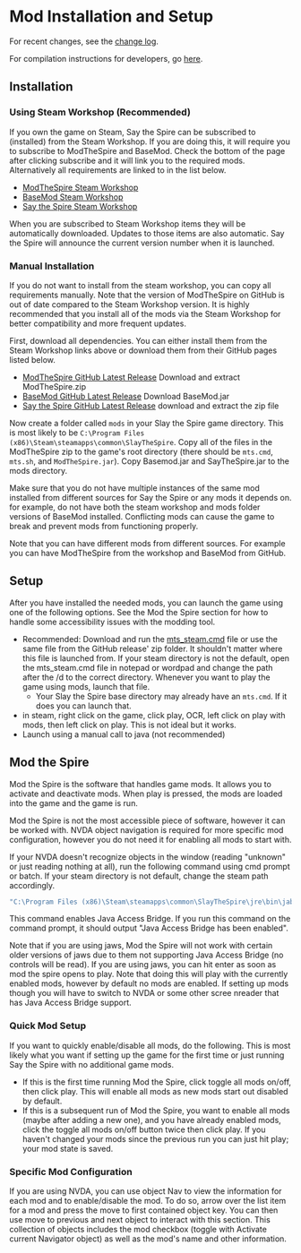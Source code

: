 # Mod Installation and Setup

For recent changes, see the [change log](./changes.md).

For compilation instructions for developers, go [here](./devs.md).

## Installation

### Using Steam Workshop (Recommended)
If you own the game on Steam, Say the Spire can be subscribed to (installed) from the Steam Workshop. If you are doing this, it will require you to subscribe to ModTheSpire and BaseMod. Check the bottom of the page after clicking subscribe and it will link you to the required mods. Alternatively all requirements are linked to in the list below.

* [ModTheSpire Steam Workshop](https://steamcommunity.com/workshop/filedetails/?id=1605060445)
* [BaseMod Steam Workshop](https://steamcommunity.com/workshop/filedetails/?id=1605833019)
* [Say the Spire Steam Workshop](https://steamcommunity.com/sharedfiles/filedetails/?id=2239220106)

When you are subscribed to Steam Workshop items they will be automatically downloaded. Updates to those items are also automatic. Say the Spire will announce the current version number when it is launched.

### Manual Installation
If you do not want to install from the steam workshop, you can copy all requirements manually. Note that the version of ModTheSpire on GitHub is out of date compared to the Steam Workshop version. It is highly recommended that you install all of the mods via the Steam Workshop for better compatibility and more frequent updates.

First, download all dependencies. You can either install them from the Steam Workshop links above or download them from their GitHub pages listed below.

* [ModTheSpire GitHub Latest Release](https://github.com/kiooeht/ModTheSpire/releases/latest/) Download and extract ModTheSpire.zip
* [BaseMod GitHub Latest Release](https://github.com/daviscook477/BaseMod/releases/latest/) Download BaseMod.jar
* [Say the Spire GitHub Latest Release](https://github.com/bradjrenshaw/say-the-spire/releases/latest/) download and extract the zip file

Now create a folder called `mods` in your Slay the Spire game directory. This is most likely to be `C:\Program Files (x86)\Steam\steamapps\common\SlayTheSpire`. Copy all of the files in the ModTheSpire zip to the game's root directory (there should be `mts.cmd`, `mts.sh`, and `ModTheSpire.jar`). Copy Basemod.jar and SayTheSpire.jar to the mods directory.

Make sure that you do not have multiple instances of the same mod installed from different sources for Say the Spire or any mods it depends on. for example, do not have both the steam workshop and mods folder versions of BaseMod installed. Conflicting mods can cause the game to break and prevent mods from functioning properly.

Note that you can have different mods from different sources. For example you can have ModTheSpire from the workshop and BaseMod from GitHub.

## Setup
After you have installed the needed mods, you can launch the game using one of the following options. See the Mod the Spire section for how to handle some accessibility issues with the modding tool.

* Recommended: Download and run the [mts_steam.cmd](https://raw.githubusercontent.com/bradjrenshaw/say-the-spire/master/scripts/mts_steam.cmd) file or use the same file from the GitHub release' zip folder. It shouldn't matter where this file is launched from. If your steam directory is not the default, open the mts_steam.cmd file in notepad or wordpad and change the path after the /d to the correct directory. Whenever you want to play the game using mods, launch that file.
    * Your Slay the Spire base directory may already have an `mts.cmd`. If it does you can launch that.
* in steam, right click on the game, click play, OCR, left click on play with mods, then left click on play. This is not ideal but it works.
* Launch using a manual call to java (not recommended)

## Mod the Spire
Mod the Spire is the software that handles game mods. It allows you to activate and deactivate mods. When play is pressed, the mods are loaded into the game and the game is run.

Mod the Spire is not the most accessible piece of software, however it can be worked with. NVDA object navigation is required for more specific mod configuration, however you do not need it for enabling all mods to start with.

If your NVDA doesn't recognize objects in the window (reading "unknown" or just reading nothing at all), run the following command using cmd prompt or batch. If your steam directory is not default, change the steam path accordingly.

```bash
"C:\Program Files (x86)\Steam\steamapps\common\SlayTheSpire\jre\bin\jabswitch" -enable
```

This command enables Java Access Bridge. If you run this command on the command prompt, it should output "Java Access Bridge has been enabled".

Note that if you are using jaws, Mod the Spire will not work with certain older versions of jaws due to them not supporting Java Access Bridge (no controls will be read). If you are using jaws, you can hit enter as soon as mod the spire opens to play. Note that doing this will play with the currently enabled mods, however by default no mods are enabled. If setting up mods though you will have to switch to NVDA or some other scree nreader that has Java Access Bridge support.

### Quick Mod Setup
If you want to quickly enable/disable all mods, do the following. This is most likely what you want if setting up the game for the first time or just running Say the Spire with no additional game mods.

* If this is the first time running Mod the Spire, click toggle all mods on/off, then click play. This will enable all mods as new mods start out disabled by default. 
* If this is a subsequent run of Mod the Spire, you want to enable all mods (maybe after adding a new one), and you have already enabled mods, click the toggle all mods on/off button twice then click play. If you haven't changed your mods since the previous run you can just hit play; your mod state is saved.

### Specific Mod Configuration
If you are using NVDA, you can use object Nav to view the information for each mod and to enable/disable the mod. To do so, arrow over the list item for a mod and press the move to first contained object key. You can then use move to previous and next object to interact with this section. This collection of objects includes the mod checkbox (toggle with Activate current Navigator object) as well as the mod's name and other information.
